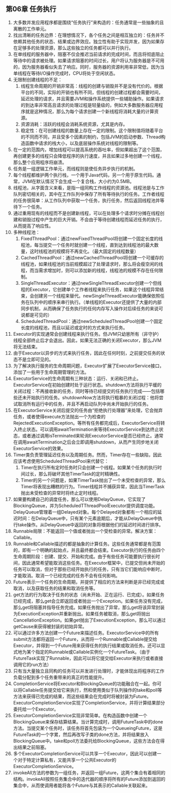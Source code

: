 ## 第06章 任务执行

1. 大多数并发应用程序都是围绕“任务执行”来构造的：任务通常是一些抽象的且离散的工作单元。
2. 找出清晰的任务边界：在理想情况下，各个任务之间是相互独立的：任务并不依赖其他任务的状态、结果或边界效应。独立性有助于实现并发，因为如果存在足够多的处理资源，那么这些独立的任务都可以并行执行。
3. 在单线程的服务器中，阻塞不仅会推迟当前请求的完成时间，而且将彻底阻止等待中的请求被处理。如果请求阻塞的时间过长，用户将认为服务器是不可用的，因为服务器看似失去了响应。同时，服务器的资源利用率非常低，因为当单线程在等待I/O操作完成时，CPU将处于空闲状态。
4. 无限制创建线程的不足：
   1. 线程生命周期的开销非常高：线程的创建与销毁并不是没有代价的。根据平台的不同，实际的开销也有所不同，但线程的创建过程都会需要时间，延迟处理的请求，并且需要JVM和操作系统提供一些辅助操作。如果请求的到达率非常高且请求的处理过程是轻量级的，例如大多数服务器应用程序就是这种情况，那么为每个请求创建一个新线程将消耗大量的计算资源。
   2. 资源消耗：活跃的线程会消耗系统资源，尤其是内存。
   3. 稳定性：在可创建线程的数量上存在一定的限制。这个限制值将随着平台的不同而不同，并且受多个因素的制约，包括JVM的启动参数、Thread构造函数中请求的栈大小，以及底层操作系统对线程的限制等。
5. 在一定的范围内，增加线程可以提高系统的吞吐率，但如果超出了这个范围，再创建更多的线程只会降低程序的执行速度，并且如果过多地创建一个线程，那么整个应用程序将崩溃。
6. 任务是一组逻辑工作单元，而线程则是使任务异步执行的机制。
7. 每个线程都维护两个执行栈，一个用于Java代码，另一个用于原生代码。通常，JVM在默认情况下会生成一个复合栈，大小约为0.5MB。
8. 线程池，从字面含义来看，是指一组同构工作线程的资源池。线程池是与工作队列密切相关的，其中在工作队列中保存了所有等待执行的任务。工作者线程的任务很简单：从工作队列中获取一个任务，执行任务，然后返回线程池并等待下一个任务。
9. 通过重用现有的线程而不是创建新线程，可以在处理多个请求时分摊在线程创建和销毁过程中产生的巨大开销。不会由于等待创建线程而延迟任务的执行，从而提高了响应性。
10. 多种线程池：
    1. FixedThreadPool：通过newFixedThreadPool将创建一个固定长度的线程池，每当提交一个任务时就创建一个线程，直到达到线程池的最大数量，这时线程池的规模将不再变化。（最大固定的线程数量）
    2. CachedThreadPool：通过newCachedThreadPool将创建一个可缓存的线程池，如果线程池的当前规模超过了处理请求时，那么将会瘦空闲的线程，而当需求增加时，则可以添加新的线程，线程池的规模不存在任何限制。
    3. SingleThreadExecutor：通过newSingleThreadExecutor创建一个但线程的Executor，它创建单个工作者线程来执行任务，如果这个线程异常结束，会创建另一个线程来替代。newSingleThreadExecutor能确保依照任务在队列中的顺序来串行执行。（单线程的Executor还提供了大量的内部同步机制，从而确保了任务执行的任何内存写入操作对后续任务的来说可说都是可见的）
    4. ScheduledThreadPool：通过newScheduledThreadPool创建一个固定长度的线程池，而且以延迟或定时的方式来执行任务。
11. Executor的实现通常会创建线程来执行任务。但JVM只幼崽所有（非守护）线程全部终止后才会退出。因此，如果无法正确的关闭Executor，那么JVM将无法结束。
12. 由于Executor以异步的方式来执行任务，因此在任何时刻，之前提交任务的状态不是立即可见的。
13. 为了解决执行服务的生命周期问题，Executor扩展了ExecutorService接口，添加了一些用于生命周期管理的方法。
14. ExecutorService的生命周期有三种状态：运行、关闭和已终止。ExecutorService在初始创建时处于运行状态。shutdown方法将执行平缓的关闭过程：不再接收新的任务，同时等待已经提交的任务执行完成——包括哪些还未开始执行的任务。shutdownNow方法将执行粗暴的关闭过程：他将尝试取消所有运行中的任务，并且不再启动队列中尚未开始执行的任务。
15. 在ExecutorService关闭后提交的任务由“拒绝执行处理器”来处理，它会抛弃任务，或者使得execute方法抛出一个为检查的RejectedExecutionException。等所有任务都完成后，ExecutorService将转入终止状态。可以调用awaitTermination来等待ExecutorService到达终止状态，或者通过调用isTerminated来轮询ExecutorService是否已经终止。通常在调用awaitTermination之后会立即调用shutdown，从而产生同步地关闭ExecutorService的效果。
16. Timer类负责管理延迟任务以及周期任务。然而，Timer存在一些缺陷，因此应该考虑使用ScheduledThreadPool来代替它：
    1. Timer在执行所有定时任务时只会创建一个线程。如果某个任务的执行时间过长，那么将破坏其他TimerTask的定时精确性。
    2. Timer的另一个问题是，如果TimerTask抛出了一个未受检查的异常，那么Timer将表现出糟糕的行为。Timer线程并不捕获异常，因此当TimerTask抛出未受检查的异常时将终止定时线程。
17. 如果要构建自己的调度任务，那么可以使用DelayQueue，它实现了BlockingQueue，并为ScheduledTThreadPoolExecutor提供调度功能。DelayQueue管理着一组Delayed对象。每个Delayed对象都有一个相应的延迟时间：在DelayQueue中，只有某个元素逾期后，才能从DelayQueue中执行take操作。从DelayQueue中返回的对象将根据他们的延迟时间进行排序。
18. Runnable局限：不能返回一个值或者抛出一个受检查的异常。解决方案：Callable。
19. Runnable和Callable描述的都是抽象的计算任务。这些任务通常都是有范围的，即有一个明确的起始点，并且最终都会结束。Executor执行的任务由四个生命周期阶段：创建、提交、开始和完成。由于有些任务可能要执行很长时间，因此通常希望能取消这些任务。在Executor框架中，已提交但尚未开始的任务可以取消，但对于那些已经开始执行的任务，只有当它们能响应中断时，才能取消。取消一个已经完成的任务不会有任何影响。
20. Future表示一个任务的生命周期，并提供了相应的方法来判断是非已经完成或取消，以及获取任务的结果和取消任务等。
21. get方法的行为取决于任务的状态（尚未开始、正在运行、已完成）。如果任务已经完成，那么get会立即返回或者抛出一个Exception。如果任务没有完成，那么get将阻塞并指导任务完成。如果任务抛出了异常，那么get将该异常封装为ExecutionException并重新抛出。如果任务被取消，那么get将抛出CancellationException。如果get抛出了ExecutionException，那么可以通过getCause来获得被封装的初始异常。
22. 可以通过许多方法创建一个Future来描述任务。ExecutorService中的所有submit方法都将返回一个Future，从而将一个Runnable或Callable提交给Executor，并得到一个Future用来获得任务的执行结果或取消任务。还可以显式地为某个指定的Runnable或Callable实例化一个FutureTask。（由于FutureTask实现了Runnable，因此可以将它提交给Executor来执行或者直接调用它的run方法）
23. 只有当大量独立且同构的任务可以并发进行处理时，才能体现出将程序的工作负载分配到多个任务重带来的真正的性能提升。
24. CompletionService将Executor和BlockingQueue的功能融合在一起。你可以将Callable任务提交给它来执行，然和使用类似于队列操作的take和poll等方法来获得已完成的结果，而这些结果会在完成时将被封装为Future。ExecutorCompletionService实现了CompletionService，并将计算结果部分委托给一个Executor。
25. ExecutorCompletionService实现非常简单。在构造函数中创建一个BlockingQueue来保存结算结果。当计算完成时，调用FutureTask中的done方法。当提交某个任务时，该任务将首先包装为一个QueueingFuture，这是FutureTask的一个字累，然后再改写子类的done方法，并将结果放入BlockingQueue中。take和poll方法委托给BlockingQueue，这些方法会在得出结果之前阻塞。
26. 多个ExecutorCompletionService可以共享一个Executor，因此可以创建一个对于特定计算私有，又能共享一个公共Executor的ExecutorCompletionService。
27. invokeAll方法的参数为一组任务，并返回一组Future，这两个集合有着相同的结构。invokeAll按照任务集合中的迭代器的顺序将所有的Future添加到返回的集合中，从而使调用者能将各个Future与其表示的Callable关联起来。